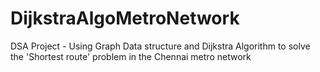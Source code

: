 # DijkstraAlgoMetroNetwork
DSA Project - Using Graph Data structure and Dijkstra Algorithm to solve the 'Shortest route' problem in the Chennai metro network
